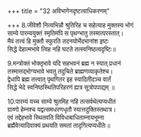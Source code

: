 +++
title = "32 अविभागेनदृष्टत्वाधिकरणम्"

+++
8.जीवेशौ नित्यभिन्नौ श्रुतिरिह च सहेत्याह मुक्तस्य भोगं  
साम्ये पारम्ययुक्तं स्मृतिमपि स पृथग्भातु तस्मात्परस्तात्।  
मैवं तत्त्वं हि मुक्तौ स्फुरति तदनयोर्भेदभानांश इष्टः  
सिद्धे देहात्मभावे त्विह नहि घटते तत्स्वनिष्ठत्वदृष्टिः॥

9.मन्त्रोक्तं भोक्तृभावे यदि सहभवनं ब्रह्म न स्यात् प्रधानं  
तस्मात्तद्भोग्यभावे भवतु तदुचिते ब्राह्मणव्याकृतेश्च।  
द्वेधापि ब्रह्म तत्त्वात् पृथगितर इह स्यादितीदञ्च वार्तं  
सिद्धे भेदे स्वनिष्ठस्थितिपरिहरणं ह्यत्र सूत्रोपपाद्यम् ॥

10.पारम्यं यच्च साम्ये श्रुतमिह नहि तत्सर्वथेत्यप्यधीतं  
ग्राव्णो हेम्नश्च यद्वत्समधरणधृतौ स्यात्तदुक्तिस्तथात्र।  
एवं तद्देहभावे स्थितवति विविधाबाधिताम्नायभूम्ना  
ब्रह्मैवेत्यादिवाक्यं प्रथयति समतां तादृगित्यप्यधीतेः॥